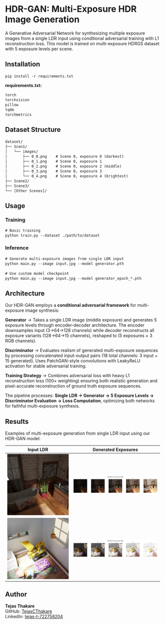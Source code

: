 # HDR-GAN: Multi-Exposure HDR Image Generation

A Generative Adversarial Network for synthesizing multiple exposure images from a single LDR input using conditional adversarial training with L1 reconstruction loss. This model is trained on multi-exposure HDRGS dataset with 5 exposure levels per scene.

## Installation

```
pip install -r requirements.txt
```

**requirements.txt:**
```
torch
torchvision
pillow
tqdm
torchmetrics
```

## Dataset Structure

```
dataset/
├── Scen1/
│   └── images/
│       ├── 0_0.png    # Scene 0, exposure 0 (darkest)
│       ├── 0_1.png    # Scene 0, exposure 1
│       ├── 0_2.png    # Scene 0, exposure 2 (middle)
│       ├── 0_3.png    # Scene 0, exposure 3
│       └── 0_4.png    # Scene 0, exposure 4 (brightest)
├── Scene2/
├── Scene3/
└── [Other Scenes]/
```

## Usage

### Training
```
# Basic training
python train.py --dataset ./path/to/dataset
```

### Inference
```
# Generate multi-exposure images from single LDR input
python main.py --image input.jpg --model generator.pth

# Use custom model checkpoint
python main.py --image input.jpg --model generator_epoch_*.pth
```

## Architecture

Our HDR-GAN employs a **conditional adversarial framework** for multi-exposure image synthesis:

**Generator** → Takes a single LDR image (middle exposure) and generates 5 exposure levels through encoder-decoder architecture. The encoder downsamples input (3→64→128 channels) while decoder reconstructs all exposure variants (128→64→15 channels), reshaped to (5 exposures × 3 RGB channels).

**Discriminator** → Evaluates realism of generated multi-exposure sequences by processing concatenated input-output pairs (18 total channels: 3 input + 15 generated). Uses PatchGAN-style convolutions with LeakyReLU activation for stable adversarial training.

**Training Strategy** → Combines adversarial loss with heavy L1 reconstruction loss (100× weighting) ensuring both realistic generation and pixel-accurate reconstruction of ground truth exposure sequences.

The pipeline processes: **Single LDR → Generator → 5 Exposure Levels → Discriminator Evaluation → Loss Computation**, optimizing both networks for faithful multi-exposure synthesis.

## Results

Examples of multi-exposure generation from single LDR input using our HDR-GAN model:

| Input LDR | Generated Exposures |
|-----------|-------------------|
| ![input1](images/1.png) | ![](images/gen1.png)  |
| ![input1](images/2.png) | ![](images/gen2.png) |




## Author

**Tejas Thakare**  
GitHub: [TejasCThakare](https://github.com/TejasCThakare)  
LinkedIn: [tejas-t-722758204](https://www.linkedin.com/in/tejas-t-722758204)
```

